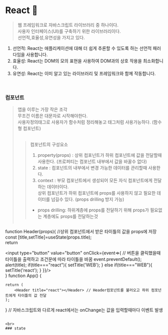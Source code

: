 # React :closed_book:
> 웹 프레임워크로 자바스크립트 라이브러리 중 하나이다.<br>
> 사용자 인터페이스(UI)를 구축하기 위한 라이브러리이다.<br>
> 선언적,효율성,유연성을 가지고 있다. <br>
1. 선언적: React는 애플리케이션에 대해 더 쉽게 추론할 수 있도록 하는 선언적 패러다임을 사용합니다.
2. 효율성: React는 DOM의 모의 표현을 사용하여 DOM과의 상호 작용을 최소화합니다.
3. 유연성: React는 이미 알고 있는 라이브러리 및 프레임워크와 함께 작동합니다.

<br>


### 컴포넌트 
> 앱을 이루는 가장 작은 조각<br>
> 무조건 이름은 대문자로 시작해야한다.<br>
> 사용자정의태그로 사용자가 함수처럼 정리해놓고 태그처럼 사용가능하다. (함수형 컴포넌트)<br><br>
>>컴포넌트의 구성요소<br>
>>1. property(props) : 상위 컴포넌트가 하위 컴포넌트에 값을 전달할때 사용한다. (프로퍼티는 컴포넌트 내부에서 값을 바꿀수 없다)
>>2. state : 컴포넌트의 내부에서 변경 가능한 데이터를 관리할때 사용한다.
>>3. context : 부모 컴포넌트에서 생성되어 모든 자식 컴포넌트에게 전달하는 데이터이다. <br> 
상위 컴포넌트가 하위 컴포넌트에 props를 사용하지 않고 필요한 데이터를 넘길수 있다. (props drilling 방지 가능) <br> 
>> * props drilling: 하위계층에 props를 전달하기 위해 props가 필요없는 계층에도 props를 전달하는것
>```
function Header(props){	    //상위 컴포넌트에서 받은 타이틀의 값을 props에 저장
    const [title,setTitle]=useState(props.title);   
    return <article>
		<input type="button" value="button" onClick={event=>{   // 버튼을 클릭했을때 타이틀을 출력하고 조건문에 따라 타이틀을 바꿈
			event.preventDefault();
			alert(title);
			if(title==="react"){
				setTitle('WEB');
			} else if(title==="WEB"){
				setTitle('react');
			}
		}}/>
    </article>
}
function App() {
	

	return (
		<Header title="react"></Header>	// Header컴포넌트를 불러오고 하위 컴포넌트에게 타이틀의 값 전달
	);
}
// 자바스크립트와 다르게 react에서는 onChange는 값을 입력할때마다 이벤트 발생 
```

<br>
### state
